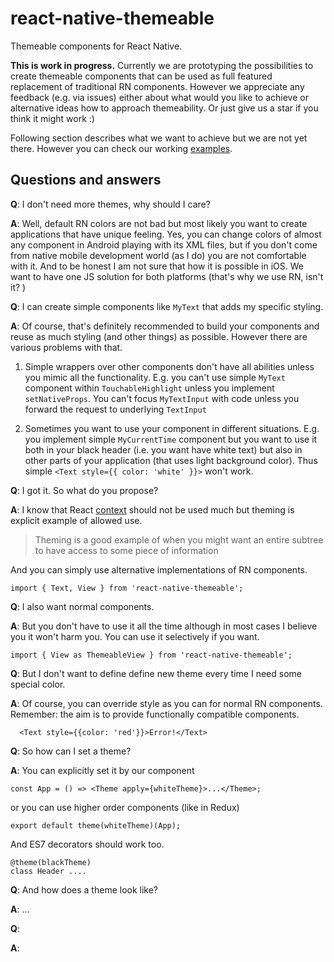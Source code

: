# react-native-themeable
Themeable components for React Native.

**This is work in progress.** Currently we are prototyping the possibilities to create themeable components that can be used as full featured replacement of traditional RN components.
However we appreciate any feedback (e.g. via issues) either about what would you like to achieve or alternative ideas how to approach themeability. Or just give us a star if you think it might work :)

Following section describes what we want to achieve but we are not yet there. However you can check our working [examples](examples/src/).

## Questions and answers

**Q**: I don't need more themes, why should I care?

**A**: Well, default RN colors are not bad but most likely you want to create applications that have unique feeling. Yes, you can change colors of almost any component in Android playing with its XML files, but if you don't come from native mobile development world (as I do) you are not comfortable with it. And to be honest I am not sure that how it is possible in iOS. We want to have one JS solution for both platforms (that's why we use RN, isn't it? )


**Q**: I can create simple components like `MyText` that adds my specific styling.

**A**: Of course, that's definitely recommended to build your components and reuse as much styling (and other things) as possible. However there are various problems with that.

1. Simple wrappers over other components don't have all abilities unless you mimic all the functionality. E.g. you can't use simple `MyText` component within `TouchableHighlight` unless you implement `setNativeProps`. You can't focus `MyTextInput` with code unless you forward the request to underlying `TextInput`

2. Sometimes you want to use your component in different situations. E.g. you implement simple `MyCurrentTime` component but you want to use it both in your black header (i.e. you want have white text) but also in other parts of your application (that uses light background color). Thus simple `<Text style={{ color: 'white' }}>` won't work.


**Q**: I got it. So what do you propose?

**A**: I know that React [context](https://facebook.github.io/react/docs/context.html) should not be used much but theming is explicit example of allowed use.

> Theming is a good example of when you might want an entire subtree to have access to some piece of information

And you can simply use alternative implementations of RN components.

```
import { Text, View } from 'react-native-themeable';
```


**Q**: I also want normal components.

**A**: But you don't have to use it all the time although in most cases I believe you it won't harm you. You can use it selectively if you want.

```
import { View as ThemeableView } from 'react-native-themeable';
```


**Q**: But I don't want to define define new theme every time I need some special color.

**A**: Of course, you can override style as you can for normal RN components. Remember: the aim is to provide functionally compatible components.

```
  <Text style={{color: 'red'}}>Error!</Text>
```


**Q**: So how can I set a theme?

**A**: You can explicitly set it by our component

```
const App = () => <Theme apply={whiteTheme}>...</Theme>;
```

or you can use higher order components (like in Redux)

```
export default theme(whiteTheme)(App);
```

And ES7 decorators should work too.

```
@theme(blackTheme)
class Header ....
```


**Q**: And how does a theme look like?

**A**: ...


**Q**:

**A**:
